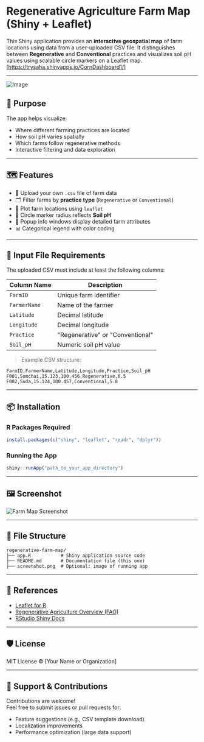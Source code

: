 
# Regenerative Agriculture Farm Map (Shiny + Leaflet)

This Shiny application provides an **interactive geospatial map** of farm locations using data from a user-uploaded CSV file. It distinguishes between **Regenerative** and **Conventional** practices and visualizes soil pH values using scalable circle markers on a Leaflet map. [https://trysaha.shinyapps.io/CornDashboard1/]

---

![Image](https://github.com/user-attachments/assets/770de71b-cd1e-4e7f-8fc9-4b9ea09d7d48)

## 🌾 Purpose

The app helps visualize:

- Where different farming practices are located
- How soil pH varies spatially
- Which farms follow regenerative methods
- Interactive filtering and data exploration

---

## 🗺️ Features

- 📂 Upload your own `.csv` file of farm data
- 🗂️ Filter farms by **practice type** (`Regenerative` or `Conventional`)
- 📍 Plot farm locations using `leaflet`
- 🎨 Circle marker radius reflects **Soil pH**
- 📌 Popup info windows display detailed farm attributes
- 📊 Categorical legend with color coding

---

## 📄 Input File Requirements

The uploaded CSV must include at least the following columns:

| Column Name | Description                      |
|-------------|----------------------------------|
| `FarmID`    | Unique farm identifier           |
| `FarmerName`| Name of the farmer               |
| `Latitude`  | Decimal latitude                 |
| `Longitude` | Decimal longitude                |
| `Practice`  | "Regenerative" or "Conventional" |
| `Soil_pH`   | Numeric soil pH value            |

> Example CSV structure:
```csv
FarmID,FarmerName,Latitude,Longitude,Practice,Soil_pH
F001,Somchai,15.123,100.456,Regenerative,6.5
F002,Suda,15.124,100.457,Conventional,5.8
```

---

## 📦 Installation

### R Packages Required

```r
install.packages(c("shiny", "leaflet", "readr", "dplyr"))
```

### Running the App

```r
shiny::runApp("path_to_your_app_directory")
```

---

## 🖼️ Screenshot

![Farm Map Screenshot](screenshot.png)

---

## 📁 File Structure

```
regenerative-farm-map/
├── app.R           # Shiny application source code
├── README.md       # Documentation file (this one)
├── screenshot.png  # Optional: image of running app
```

---

## 📘 References

- [Leaflet for R](https://rstudio.github.io/leaflet/)
- [Regenerative Agriculture Overview (FAO)](https://www.fao.org/regenerative-agriculture)
- [RStudio Shiny Docs](https://shiny.posit.co/)

---

## 🛡️ License

MIT License © [Your Name or Organization]

---

## 🙋 Support & Contributions

Contributions are welcome!  
Feel free to submit issues or pull requests for:

- Feature suggestions (e.g., CSV template download)
- Localization improvements
- Performance optimization (large data support)
